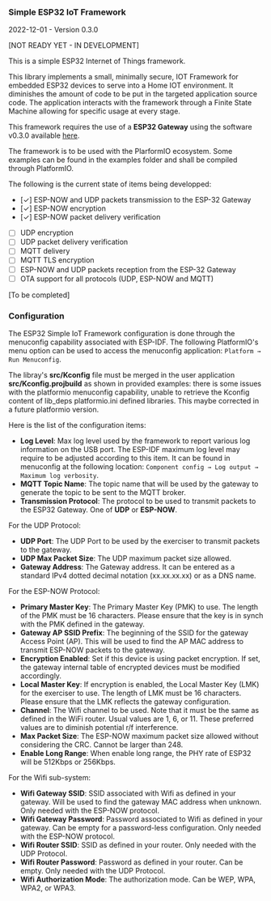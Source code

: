 ### Simple ESP32 IoT Framework

2022-12-01 - Version 0.3.0

[NOT READY YET - IN DEVELOPMENT]

This is a simple ESP32 Internet of Things framework.

This library implements a small, minimally secure, IOT Framework for embedded ESP32 devices to serve into a Home IOT environment. It diminishes the amount of code to be put in the targeted application source code. The application interacts with the framework through a Finite State Machine allowing for specific usage at every stage.

This framework requires the use of a **ESP32 Gateway** using the software v0.3.0 available [here](https://github.com/turgu1/esp32-gateway).

The framework is to be used with the PlarformIO ecosystem. Some examples can be found in the examples folder and shall be compiled through PlatformIO.

The following is the current state of items being developped:

- [✓] ESP-NOW and UDP packets transmission to the ESP-32 Gateway
- [✓] ESP-NOW encryption
- [✓] ESP-NOW packet delivery verification
- [ ] UDP encryption
- [ ] UDP packet delivery verification
- [ ] MQTT delivery
- [ ] MQTT TLS encryption
- [ ] ESP-NOW and UDP packets reception from the ESP-32 Gateway
- [ ] OTA support for all protocols (UDP, ESP-NOW and MQTT)

[To be completed]

### Configuration

The ESP32 Simple IoT Framework configuration is done through the menuconfig capability associated with ESP-IDF. The following PlatformIO's menu option can be used to access the menuconfig application: `Platform → Run Menuconfig`.

The libray's **src/Kconfig** file must be merged in the user application **src/Kconfig.projbuild** as shown in provided examples: there is some issues with the platformio menuconfig capability, unable to retrieve the Kconfig content of lib_deps platformio.ini defined libraries. This maybe corrected in a future platformio version.

Here is the list of the configuration items:

- **Log Level**: Max log level used by the framework to report various log information on the USB port. The ESP-IDF maximum log level may require to be adjusted according to this item. It can be found in menuconfig at the following location: `Component config → Log output → Maximum log verbosity`.
- **MQTT Topic Name**: The topic name that will be used by the gateway to generate the topic to be sent to the MQTT broker.
- **Transmission Protocol**: The protocol to be used to transmit packets to the ESP32 Gateway. One of **UDP** or **ESP-NOW**.

For the UDP Protocol:
- **UDP Port**: The UDP Port to be used by the exerciser to transmit packets to the gateway.
- **UDP Max Packet Size**: The UDP maximum packet size allowed.
- **Gateway Address**: The Gateway address. It can be entered as a standard IPv4 dotted decimal notation (xx.xx.xx.xx) or as a DNS name.

For the ESP-NOW Protocol:
- **Primary Master Key**: The Primary Master Key (PMK) to use. The length of the PMK must be 16 characters. Please ensure that the key is in synch with the PMK defined in the gateway.
- **Gateway AP SSID Prefix**: The beginning of the SSID for the gateway Access Point (AP). This will be used to find the AP MAC address to transmit ESP-NOW packets to the gateway.
- **Encryption Enabled**: Set if this device is using packet encryption. If set, the gateway internal table of encrypted devices must be modified accordingly.
- **Local Master Key**: If encryption is enabled, the Local Master Key (LMK) for the exerciser to use. The length of LMK must be 16 characters. Please ensure that the LMK reflects the gateway configuration.
- **Channel**: The Wifi channel to be used. Note that it must be the same as defined in the WiFi router. Usual values are 1, 6, or 11. These preferred values are to diminish potential r/f interference.
- **Max Packet Size**: The ESP-NOW maximum packet size allowed without considering the CRC.  Cannot be larger than 248.
- **Enable Long Range**: When enable long range, the PHY rate of ESP32 will be 512Kbps or 256Kbps.

For the Wifi sub-system:
- **Wifi Gateway SSID**: SSID associated with Wifi as defined in your gateway. Will be used to find the gateway MAC address when unknown. Only needed with the ESP-NOW protocol.
- **Wifi Gateway Password**: Password associated to Wifi as defined in your gateway. Can be empty for a password-less configuration.  Only needed with the ESP-NOW protocol.
- **Wifi Router SSID**: SSID as defined in your router. Only needed with the UDP Protocol.
- **Wifi Router Password**: Password as defined in your router. Can be empty.  Only needed with the UDP Protocol.
- **Wifi Authorization Mode**: The authorization mode. Can be WEP, WPA, WPA2, or WPA3.